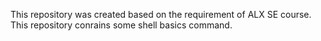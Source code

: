 This repository was created based on the requirement of ALX SE course.
This repository conrains some shell basics command.
